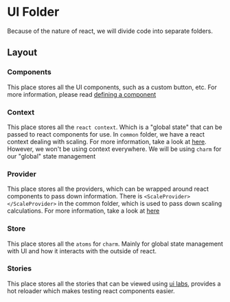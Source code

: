 # UI Folder
Because of the nature of react, we will divide code into separate folders.

## Layout

### Components
This place stores all the UI components, such as a custom button, etc. For more information, please read [defining a component](https://react.dev/learn/your-first-component#defining-a-component)

### Context
This place stores all the `react context`. Which is a "global state" that can be passed to react components for use. In `common` folder, we have a react context dealing with scaling. For more information, take a look at [here](https://react.dev/learn/passing-data-deeply-with-context). However, we won't be using context everywhere. We will be using `charm` for our "global" state management

### Provider
This place stores all the providers, which can be wrapped around react components to pass down information. There is `<ScaleProvider></ScaleProvider>` in the common folder, which is used to pass down scaling calculations. For more information, take a look at [here](https://react.dev/reference/react/createContext#provider)

### Store
This place stores all the `atoms` for `charm`. Mainly for global state management with UI and how it interacts with the outside of react. 

### Stories
This place stores all the stories that can be viewed using [ui labs](https://pepeeltoro41.github.io/ui-labs/), provides a hot reloader which makes testing react components easier. 